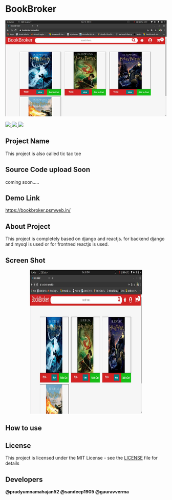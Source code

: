 # BookBroker
<p align="center"><img src="https://github.com/pradyumnamahajan52/bookbroker/blob/main/screenshot/bokbroker1.png" height="300"></p>

<p align="center">
  
  <a href="#" ><img src="https://img.shields.io/badge/Version-4.3-brightgreen"> </a>
  <a href="#" ><img src="https://img.shields.io/badge/Programming Language-python & reactjs-brightgreen"> </a>
  [<img src="https://img.shields.io/github/license/pradyumnamahajan52/tic-tac-toe?color=GREEN">](LICENSE) 

</p>

## Project Name

This project is also called tic tac toe

## Source Code upload Soon
coming soon.....

## Demo Link
https://bookbroker.psmweb.in/


## About Project

This project is completely based on django and reactjs. for backend django and mysql is used or for frontned reactjs is used.

## Screen Shot

<p align="center">
<img src="https://github.com/pradyumnamahajan52/bookbroker/blob/main/screenshot/bokbroker1.png" width="350" height="450">
</p>

## How to use 



## License

This project is licensed under the MIT License - see the [LICENSE](LICENSE) file for details

## Developers

**@pradyumnamahajan52 @sandeep1905 @gauravverma**
